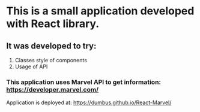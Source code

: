 # This is a small application developed with React library.  
## It was developed to try:  
1. Classes style of components  
2. Usage of API  
### This application uses Marvel API to get information: https://developer.marvel.com/  
  
Application is deployed at: https://dumbus.github.io/React-Marvel/  
